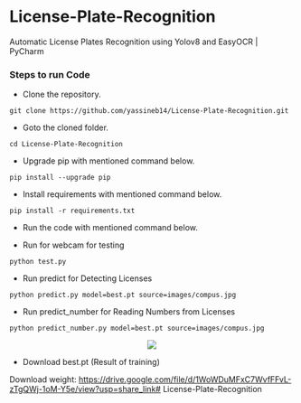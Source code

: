 # License-Plate-Recognition
Automatic License Plates Recognition using Yolov8 and EasyOCR | PyCharm



### Steps to run Code
- Clone the repository.
```
git clone https://github.com/yassineb14/License-Plate-Recognition.git
```
- Goto the cloned folder.
```
cd License-Plate-Recognition
```
- Upgrade pip with mentioned command below.
```
pip install --upgrade pip
```
- Install requirements with mentioned command below.
```
pip install -r requirements.txt
```
- Run the code with mentioned command below.

 - Run for webcam for testing
 
`python test.py`

 - Run predict for Detecting Licenses

`python predict.py model=best.pt source=images/compus.jpg`

 - Run predict_number for Reading Numbers from Licenses

`python predict_number.py model=best.pt source=images/compus.jpg`

<p align="center">
<img src="https://github.com/yassineb14/License-Plate-Recognition/">
</p>

 - Download best.pt (Result of training)

Download weight: https://drive.google.com/file/d/1WoWDuMFxC7WvfFFvL-zTgQWj-1oM-Y5e/view?usp=share_link#   L i c e n s e - P l a t e - R e c o g n i t i o n 
 
 